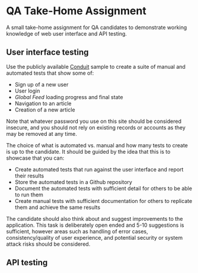 # QA Take-Home Assignment

A small take-home assignment for QA candidates to demonstrate working knowledge of web user interface and API testing.

## User interface testing

Use the publicly available [Conduit](https://demo.realworld.io/) sample to create a suite of manual and automated tests that show some of:
* Sign up of a new user
* User login
* *Global Feed* loading progress and final state
* Navigation to an article
* Creation of a new article

Note that whatever password you use on this site should be considered insecure, and you should not rely on existing records or accounts as they may be removed at any time.

The choice of what is automated vs. manual and how many tests to create is up to the candidate. It should be guided by the idea that this is to showcase that you can:
* Create automated tests that run against the user interface and report their results
* Store the automated tests in a Github repository
* Document the automated tests with sufficient detail for others to be able to run them
* Create manual tests with sufficient documentation for others to replicate them and achieve the same results

The candidate should also think about and suggest improvements to the application. This task is deliberately open ended and 5-10 suggestions is sufficient, however areas such as handling of error cases, consistency/quality of user experience, and potential security or system attack risks should be considered.

## API testing
